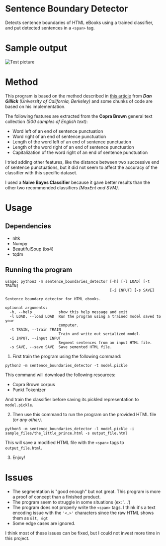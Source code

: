 # Sentence Boundary Detector

Detects sentence boundaries of HTML eBooks using a trained classifier, and put detected sentences in a ```<span>``` tag.

# Sample output

![][example]

[example]: https://github.com/awmkil/Sentence-Boundary-Detector/blob/master/.data/img.png "Test picture"

# Method

This program is based on the method described in [this article](https://www.aclweb.org/anthology/N09-2061.pdf) from ***Dan Gillick** (University of California, Berkeley)* and some chunks of code are based on his implementation.

The following features are extracted from the **Copra Brown** general text collection *(500 samples of English text)*:

- Word left of an end of sentence punctuation
- Word right of an end of sentence punctuation
- Length of the word left of an end of sentence punctuation
- Length of the word right of an end of sentence punctuation
- Capitalization of the word right of an end of sentence punctuation

I tried adding other features, like the distance between two successive end of sentence punctuations, but it did not seem to affect the accuracy of the classifier with this specific dataset.

I used a **Naive Bayes Classifier** because it gave better results than the other two recommended classifiers *(MaxEnt and SVM)*.

# Usage

## Dependencies

- nltk
- Numpy
- BeautifulSoup (bs4)
- tqdm

## Running the program
```
usage: python3 -m sentence_boundaries_detector [-h] [-l LOAD] [-t TRAIN]
                                               [-i INPUT] [-s SAVE]

Sentence boundary detector for HTML ebooks.

optional arguments:
  -h, --help            show this help message and exit
  -l LOAD, --load LOAD  Run the program using a trained model saved to your
                        computer.
  -t TRAIN, --train TRAIN
                        Train and write out serialized model.
  -i INPUT, --input INPUT
                        Segment sentences from an input HTML file.
  -s SAVE, --save SAVE  Save semented HTML file.

```

 1. First train the program using the following command:

```
python3 -m sentence_boundaries_detector -t model.pickle
```
This command will download the following resources:

- Copra Brown corpus 
- Punkt Tokenizer

And train the classifier before saving its pickled representation to ```model.pickle```.

 2. Then use this command to run the program on the provided HTML file *(or any other)*.
 
``` python3 -m sentence_boundaries_detector -l model.pickle -i sample_files/the_little_prince.html -s output_file.html ```

This will save a modified HTML file with the ```<span>``` tags to ```output_file.html```.

 3. Enjoy!

# Issues
- The segmentation is "good enough" but not great. This program is more a proof of concept than a finished product.
- The program seem to struggle in some situations (ex: '...')
- The program does not properly write the ```<span>``` tags. I think it's a text encoding issue with the ``` '<,>' ``` characters since the raw HTML shows them as ```&lt, &gt```
- Some edge cases are ignored.

I think most of these issues can be fixed, but I could not invest more time in this project.
